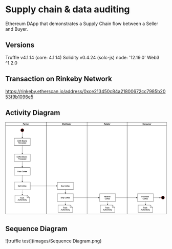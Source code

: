 # Supply chain & data auditing
Ethereum DApp that demonstrates a Supply Chain flow between a Seller and Buyer.

## Versions
Truffle v4.1.14 (core: 4.1.14)
Solidity v0.4.24 (solc-js)
node: '12.19.0'
Web3 ^1.2.0

## Transaction on Rinkeby Network 
https://rinkeby.etherscan.io/address/0xce213450c84a21800672cc7985b2053f9b1096e5

## Activity Diagram 

![truffle test](images/ActivityDiagram.png)


## Sequence Diagram 

![truffle test](images/Sequence Diagram.png)